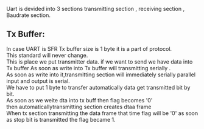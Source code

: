 Uart is devided into 3 sections transmitting section , receiving section , Baudrate section.   
 
## Tx Buffer:
In case UART is SFR Tx buffer size is 1 byte it is a part of protocol.  
This standard will never change.  
This is place we put transmitter data.
if we want to send we have data into Tx buffer  As soon as write into Tx buffer will transmitting serially .   
As soon as write into it,transmitting section will immediately serially parallel input and output is serial.    
We have to put 1 byte to transfer  automatically data get transmitted bit by bit.  
As soon as we weite dta into tx buff then flag becomes '0'  
then automaticallytransmitting section creates dtaa frame  
When tx section transmitting the data frame that time flag will be '0'
as soon as stop bit is transmitted the flag became 1.  
